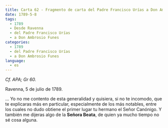 ```yaml
---
title: Carta 62 - Fragmento de carta del Padre Francisco Urías a Don Ambrosio Funes (Ravenna, 5 de julio de 1789).
date: 1789-5-8
tags:
  - 1789
  - Desde Ravenna
  - del Padre Francisco Urías
  - a Don Ambrosio Funes
categories:
  - 1789
  - del Padre Francisco Urías
  - a Don Ambrosio Funes
language:
  - es
---
```

_Cf. APA; Gr 60._

Ravenna, 5 de julio de 1789.

... Yo no me contento de esta generalidad y quisiera, si no te incomodo, que te explicaras más en particular, especialmente de los más notables, entre los cuales no dudo obtiene el primer lugar tu hermano el Señor Canónigo. Y también me dijeras algo de la __Señora Beata__, de quien ya mucho tiempo no sé cosa alguna.
